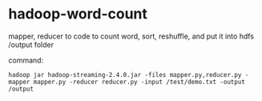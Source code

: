 # hadoop-word-count

mapper, reducer to code to count word, sort, reshuffle, and put it into hdfs /output folder

command:

```
hadoop jar hadoop-streaming-2.4.0.jar -files mapper.py,reducer.py -mapper mapper.py -reducer reducer.py -input /test/demo.txt -output /output
```
